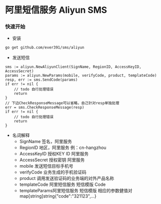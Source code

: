 # 阿里短信服务 Aliyun SMS

### 快速开始

- 安装
```bash
go get github.com/ever391/sms/aliyun
```

- 发送短信
```
sms := aliyun.NewAliyunClient(SignName, RegionID, AccessKeyID, AccessSecret)
params := aliyun.NewParams(mobile, verifyCode, product, templateCode)
resp, err := sms.SendCode(params)
if err != nil {
    // todo 自行处理错误
    return
}
// 下边CheckResponseMessage可以省略，自己针对resp单独处理
err = sms.CheckResponseMessage(resp)
if err != nil {
    // todo 自行处理错误
    return
}
```
- 名词解释
    - SignName      签名，阿里服务
    - RegionID      地区，阿里服务 例：cn-hangzhou
    - AccessKeyID   授权KEY ID 阿里服务
    - AccessSecret  授权密钥 阿里服务
    - mobile        发送短信目标手机号
    - verifyCode    业务生成的手机验证码
    - product       调用发送验证码的业务端的对外产品名称
    - templateCode  阿里短信服务 短信模版 Code
    - templateParams阿里短信服务 短信模版 相应的参数健值对map[string]string{"code":"321123",...}
